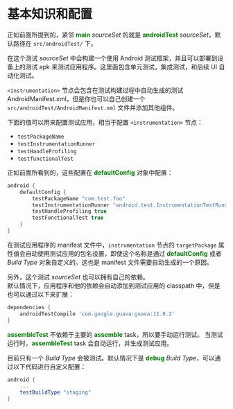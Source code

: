 # 基本知识和配置

正如前面所提到的，紧邻 **<font color='green'>main</font>** *sourceSet* 的就是 **<font color='green'>androidTest</font>** *sourceSet*，默认路径在 `src/androidTest/` 下。

在这个测试 *sourceSet* 中会构建一个使用 Android 测试框架，并且可以部署到设备上的测试 apk 来测试应用程序。这里面包含单元测试，集成测试，和后续 UI 自动化测试。

`<instrumentation>` 节点会包含在测试构建过程中自动生成的测试 AndroidManifest.xml，但是你也可以自己创建一个 `src/androidTest/AndroidManifest.xml` 文件并添加其他组件。

下面的值可以用来配置测试应用，相当于配置 `<instrumentation>` 节点：

* `testPackageName`
* `testInstrumentationRunner`
* `testHandleProfiling`
* `testfunctionalTest`

正如前面所看到的，这些配置在 **<font color='green'>defaultConfig</font>** 对象中配置：

``` Groovy
android {
    defaultConfig {
        testPackageName "com.test.foo"
        testInstrumentationRunner "android.test.InstrumentationTestRunner"
        testHandleProfiling true
        testFunctionalTest true
    }
}
```

在测试应用程序的 manifest 文件中，`instrumentation` 节点的 `targetPackage` 属性值会自动使用测试应用的包名设置，即使这个名称是通过 **<font color='green'>defaultConfig</font>** 或者 *Build Type* 对象自定义的。这也是 manifest 文件需要自动生成的一个原因。

另外，这个测试 *sourceSet* 也可以拥有自己的依赖。  
默认情况下，应用程序和他的依赖会自动添加到测试应用的 classpath 中，但是也可以通过以下来扩展：

``` Groovy
dependencies {
    androidTestCompile 'com.google.guava:guava:11.0.2'
}
```

**<font color='green'>assembleTest</font>** 不依赖于主要的 **<font color='green'>assemble</font>** task，所以要手动运行测试。
当测试运行时，**<font color='green'>assembleTest</font>** task 会自动运行，并生成测试应用。

目前只有一个 *Build Type* 会被测试。默认情况下是 **<font color='green'>debug</font>** *Build Type*，可以通过以下代码进行自定义配置：

``` Groovy
android {
    ...
    testBuildType "staging"
}
```